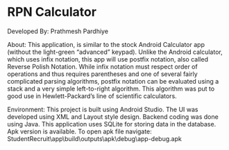 # RPN Calculator

Developed By: Prathmesh Pardhiye

About: This application, is similar to the stock Android Calculator app (without the light-green “advanced” keypad). Unlike the Android calculator, which uses infix notation, this app will use postfix notation, also called Reverse Polish Notation.
While infix notation must respect order of operations and thus requires parentheses and one of several fairly complicated parsing algorithms, postfix notation can be evaluated using a stack and a very simple left-to-right algorithm. This algorithm was put to good use in Hewlett-Packard’s line of scientific calculators.

Environment: This project is built using Android Studio. The UI was developed using XML and Layout style design. Backend coding was done using Java. This application uses SQLite for storing data in the database. Apk version is available. To open apk file navigate: StudentRecruit\app\build\outputs\apk\debug\app-debug.apk
